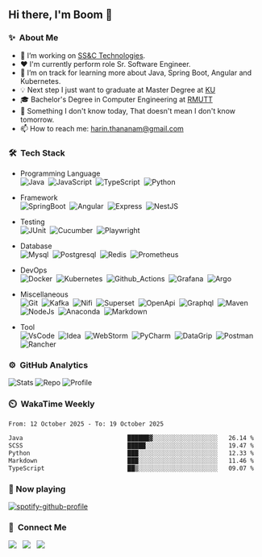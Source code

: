 ## Hi there, I'm Boom 👋
<!-- A junior backend developer with passionate in programming -->
<!-- **Harin3Bone/Harin3Bone** is a ✨ _special_ ✨ repository because its `README.md` (this file) appears on your GitHub profile. -->

### ✨ &nbsp;About Me
- 🔭 I’m working on [SS&C Technologies](https://www.ssctech.com/).
- ❤️ I'm currently perform role Sr. Software Engineer.
- 🌱 I’m on track for learning more about Java, Spring Boot, Angular and Kubernetes.
- 💡 Next step I just want to graduate at Master Degree at [KU](https://cs.sci.ku.ac.th/home)
- 🎓 Bachelor's Degree in Computer Engineering at [RMUTT](https://cpe.engineer.rmutt.ac.th/)
- 💬 Something I don't know today, That doesn't mean I don't know tomorrow.
- 📫 How to reach me: harin.thananam@gmail.com

<!-- ### 💡 Working Experience
- I worked at [Achivers](https://www.achievers.co.th/) from `7 JUL 2020` to `25 FEB 2022` 
- Now I am working at [SS&C Technologies](https://www.ssctech.com/) since `8 MAR 2022` -->

<!-- 💡 🔥 ⚡-->
<!-- - 👯 I’m looking to collaborate on ... -->
<!-- - 🤔 I’m looking for help with ... -->
<!-- - 😄 Pronouns: he/him/ -->
<!-- - ✨ New project I want to working is Gacha Simulator -->

### 🛠 &nbsp;Tech Stack
  - Programming Language <br>
![Java](https://img.shields.io/badge/Java-E32C2E?logo=OpenJDK&style=flat&logoColor=ffffff)&nbsp;
![JavaScript](https://img.shields.io/badge/Javascript-42423c?&style=flat&logo=javascript&logoColor=F7DF1E)&nbsp;
![TypeScript](https://img.shields.io/badge/TypeScript-3178C6?&style=flat&logo=typescript&logoColor=F7F7F7)&nbsp;
![Python](https://img.shields.io/badge/Python-3776AB?&style=flat&logo=python&logoColor=F7F7F7)&nbsp;


  - Framework <br>
![SpringBoot](https://img.shields.io/badge/Spring_Boot-6DB33F?&style=flat&logo=spring&logoColor=F7F7F7)&nbsp;
![Angular](https://img.shields.io/badge/Angular-DD0031?&style=flat&logo=angular&logoColor=F7F7F7)&nbsp;
![Express](https://img.shields.io/badge/Express-42423c?&style=flat&logo=express&logoColor=ffffff)&nbsp;
![NestJS](https://img.shields.io/badge/NestJS-E0234E?&style=flat&logo=nestjs&logoColor=ffffff)&nbsp;

<!--
![AngularJs](https://img.shields.io/badge/AngularJs-DD0031?&style=flat&logo=angularjs&logoColor=F7F7F7)&nbsp;
-->

  - Testing <br>
![JUnit](https://img.shields.io/badge/JUnit5-25A162?&style=flat&logo=junit5&logoColor=F7F7F7)&nbsp;
![Cucumber](https://img.shields.io/badge/Cucumber-153343?&style=flat&logo=cucumber&logoColor=23D96C)&nbsp;
![Playwright](https://img.shields.io/badge/Playwright-153343?&style=flat&logo=playwright&logoColor=242526)&nbsp;

<!-- 
![Mockito](https://img.shields.io/badge/Mockito-10B591?&style=flat&logo=mockito&logoColor=F7F7F7)
-->

  - Database <br>
![Mysql](https://img.shields.io/badge/MySQL-F7F7F7?&style=flat&logo=mysql&logoColor=336791)&nbsp;
![Postgresql](https://img.shields.io/badge/PostgreSQL-F7F7F7?&style=flat&logo=postgresql&logoColor=336791)&nbsp;
![Redis](https://img.shields.io/badge/Redis-D12B1F?&style=flat&logo=redis&logoColor=F7F7F7)&nbsp;
![Prometheus](https://img.shields.io/badge/Prometheus-e6522c?&style=flat&logo=prometheus&logoColor=ffffff)&nbsp;


  - DevOps <br>
![Docker](https://img.shields.io/badge/Docker-2496ED?&style=flat&logo=docker&logoColor=ffffff)&nbsp;
![Kubernetes](https://img.shields.io/badge/Kubernetes-326CE5?&style=flat&logo=kubernetes&logoColor=ffffff)&nbsp;
![Github_Actions](https://img.shields.io/badge/Github_Actions-231F20?&style=flat&logo=githubactions&logoColor=ffffff)&nbsp;
![Grafana](https://img.shields.io/badge/Grafana-231F20?&style=flat&logo=grafana&logoColor=F46800)&nbsp;
![Argo](https://img.shields.io/badge/Argo-110e50?&style=flat&logo=argo&logoColor=EF7B4D)&nbsp;

<!--
![Nginx](https://img.shields.io/badge/Nginx-brightgreen?&style=flat&logo=nginx&logoColor=ffffff)&nbsp;
![Kong](https://img.shields.io/badge/Kong-003459?&style=flat&logo=kong&logoColor=13af95)&nbsp;
-->

  - Miscellaneous <br>
![Git](https://img.shields.io/badge/Git-F05032?&style=flat&logo=git&logoColor=ffffff)&nbsp;
![Kafka](https://img.shields.io/badge/Kafka-231F20?&style=flat&logo=apache-kafka&logoColor=F7F7F7)&nbsp;
![Nifi](https://img.shields.io/badge/Nifi-728E9B?&style=flat&logo=apache-nifi&logoColor=F7F7F7)&nbsp;
![Superset](https://img.shields.io/badge/Superset-20A6C9?&style=flat&logo=apache-superset&logoColor=F7F7F7)&nbsp;
![OpenApi](https://img.shields.io/badge/OpenApi-6BA539?&style=flat&logo=openapi-initiative&logoColor=F7F7F7)&nbsp;
![Graphql](https://img.shields.io/badge/GraphQL-E10098?&style=flat&logo=graphql&logoColor=F7F7F7)&nbsp;
![Maven](https://shields.io/badge/Maven-c71a36?style=flat&logo=apache-maven&logoColor=F7F7F7)&nbsp;
![NodeJs](https://img.shields.io/badge/Node.js-339933?&style=flat&logo=node.js&logoColor=F7F7F7)&nbsp;
![Anaconda](https://img.shields.io/badge/Anaconda-231F20?&style=flat&logo=anaconda&logoColor=44A833)&nbsp;
![Markdown](https://img.shields.io/badge/Markdown-42423c?&style=flat&logo=markdown&logoColor=F7F7F7)&nbsp;
<!--
![Github](https://img.shields.io/badge/Github-181717?&style=flat&logo=github&logoColor=ffffff)&nbsp;
![RabbitMq](https://img.shields.io/badge/RabbitMq-FF6600?&style=flat&logo=rabbitmq&logoColor=FFFFFF)&nbsp;
![SwaggerUi](https://img.shields.io/badge/SwaggerUi-85EA2D?&style=flat&logo=swagger&logoColor=231F20)&nbsp;
![Apache](https://shields.io/badge/Apache-d22128?style=flat&logo=apache&logoColor=FFFFFF)&nbsp;

-->

  - Tool <br>
![VsCode](https://img.shields.io/badge/Visual_Studio_Code-007ACC?&style=flat&logo=visual-studio-code&logoColor=ffffff)&nbsp;
![Idea](https://img.shields.io/badge/Intellij_IDEA-0f5ced?&style=flat&logo=intellij-idea&logoColor=0c1234)&nbsp;
![WebStorm](https://img.shields.io/badge/Web_Storm-11b0fe?&style=flat&logo=webstorm&logoColor=0c1234)&nbsp;
![PyCharm](https://img.shields.io/badge/PyCharm-b4e472?&style=flat&logo=pycharm&logoColor=0c1234)&nbsp;
![DataGrip](https://img.shields.io/badge/Data_Grip-9168e6?&style=flat&logo=datagrip&logoColor=0c1234)&nbsp;
![Postman](https://img.shields.io/badge/Postman-FF6C37?&style=flat&logo=postman&logoColor=ffffff)&nbsp;
![Rancher](https://img.shields.io/badge/Rancher-0075A8?&style=flat&logo=rancher&logoColor=ffffff)&nbsp;

<!--
![Zoom](https://img.shields.io/badge/Zoom-2D8CFF?&style=flat&logo=zoom&logoColor=ffffff)&nbsp;
![AnyDesk](https://img.shields.io/badge/AnyDesk-EF443B?&style=flat&logo=anydesk&logoColor=ffffff)&nbsp;
![Eclipse](https://img.shields.io/badge/Eclipse-2C2255?&style=flat&logo=eclipse&logoColor=ffffff)&nbsp;
![Insomnia](https://img.shields.io/badge/Insomnia-5849BE?&style=flat&logo=insomnia&logoColor=ffffff)&nbsp;
![Slack](https://img.shields.io/badge/Slack-4A154B?&style=flat&logo=slack&logoColor=ffffff)&nbsp;
![Android](https://img.shields.io/badge/AndroidStudio-3DDC84?&style=flat&logo=android-studio&logoColor=ffffff)&nbsp; 
![ClickUp](https://img.shields.io/badge/ClickUp-7B68EE?&style=flat&logo=clickup&logoColor=ffffff)&nbsp;
![Lens](https://img.shields.io/badge/Lens-3D90CE?&style=flat&logo=lens&logoColor=ffffff)&nbsp;
-->

### ⚙️ &nbsp;GitHub Analytics
<!--
<p align="center">
<a href="https://github.com/Harin3Bone">
  <img height="180em" src="https://github-readme-stats-eight-theta.vercel.app/api?username=Harin3Bone&show_icons=true&theme=vision-friendly-dark&include_all_commits=true&count_private=true"/>
  <img height="180em" src="https://github-readme-stats-eight-theta.vercel.app/api/top-langs/?username=Harin3Bone&layout=compact&langs_count=8&theme=vision-friendly-dark"/>
</a>
</p>
-->
![Stats](https://github-profile-summary-cards.vercel.app/api/cards/stats?username=Harin3Bone&theme=dracula)
![Repo](https://github-profile-summary-cards.vercel.app/api/cards/repos-per-language?username=Harin3Bone&theme=dracula)
![Profile](https://github-profile-summary-cards.vercel.app/api/cards/profile-details?username=Harin3Bone&theme=dracula)

### ⏲️ &nbsp;WakaTime Weekly
<!-- 
<p align="left"><a><img height="180em" src="https://github-readme-stats.vercel.app/api/wakatime?username=Harin3Bone&theme=vision-friendly-dark&v=2"></a></p> 
-->
<!--START_SECTION:waka-->

```txt
From: 12 October 2025 - To: 19 October 2025

Java                             ██████▓░░░░░░░░░░░░░░░░░░   26.14 %
SCSS                             █████░░░░░░░░░░░░░░░░░░░░   19.47 %
Python                           ███░░░░░░░░░░░░░░░░░░░░░░   12.33 %
Markdown                         ███░░░░░░░░░░░░░░░░░░░░░░   11.46 %
TypeScript                       ██▒░░░░░░░░░░░░░░░░░░░░░░   09.07 %
```

<!--END_SECTION:waka-->

### 🎵 Now playing
[![spotify-github-profile](https://spotify-github-profile.vercel.app/api/view?uid=yhqq7ofbbx21sivvc4akj0d6p&cover_image=true&theme=novatorem&show_offline=false&background_color=121212)](https://spotify-github-profile.vercel.app/api/view?uid=yhqq7ofbbx21sivvc4akj0d6p&redirect=true)

### 💬 &nbsp;Connect Me

<p>
<a href ="https://www.facebook.com/Harin3Bone/"><img src="https://img.shields.io/badge/Harin_Thananam-F7F7F7?logo=facebook"></a> &nbsp;
<a href ="https://www.instagram.com/harin_hirokun/"><img src="https://img.shields.io/badge/Harin_Thananam-e4405f?logo=instagram&logoColor=f7f7f7"></a> &nbsp;
<a href ="https://www.linkedin.com/in/harin3bone/"><img src="https://img.shields.io/badge/Harin_Thananam-0a66c2?logo=linkedin&logoColor="></a> &nbsp;
</p>

<!-- 
<a href =""><img src="https://img.shields.io/badge/Harin_Thananam-00c300?logo=line&logoColor=ffffff"></a> &nbsp;  
<a href =""><img src="https://img.shields.io/badge/Harin_Thananam-1da1f2?logo=twitter&logoColor=ffffff"></a> &nbsp;

![visitor](https://visitor-badge.glitch.me/badge?page_id=Harin3Bone.Harin3Bone&left_text=Visitors) 
-->
